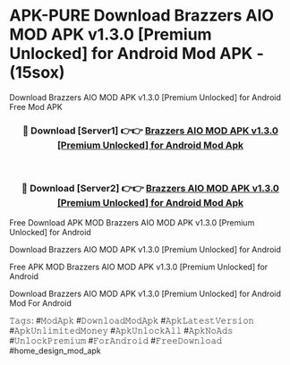# APK-PURE Download Brazzers AIO MOD APK v1.3.0 [Premium Unlocked] for Android Mod APK - (15sox)
Download Brazzers AIO MOD APK v1.3.0 [Premium Unlocked] for Android Free Mod APK

<div align="center">
<h3>🔴 Download [Server1] 👉👉 <a href="https://apk-comot.site?title=Brazzers_AIO_MOD_APK_v1.3.0_[Premium_Unlocked]_for_Android">Brazzers AIO MOD APK v1.3.0 [Premium Unlocked] for Android Mod Apk</a></h3><br>

<h3>🔴 Download [Server2] 👉👉 <a href="https://apk-comot.site?title=Brazzers_AIO_MOD_APK_v1.3.0_[Premium_Unlocked]_for_Android">Brazzers AIO MOD APK v1.3.0 [Premium Unlocked] for Android Mod Apk</a></h3>
</div>


Free Download APK MOD Brazzers AIO MOD APK v1.3.0 [Premium Unlocked] for Android

Download Brazzers AIO MOD APK v1.3.0 [Premium Unlocked] for Android 

Free APK MOD Brazzers AIO MOD APK v1.3.0 [Premium Unlocked] for Android 

Download Brazzers AIO MOD APK v1.3.0 [Premium Unlocked] for Android Mod For Android

𝚃𝚊𝚐𝚜: #𝙼𝚘𝚍𝙰𝚙𝚔 #𝙳𝚘𝚠𝚗𝚕𝚘𝚊𝚍𝙼𝚘𝚍𝙰𝚙𝚔 #𝙰𝚙𝚔𝙻𝚊𝚝𝚎𝚜𝚝𝚅𝚎𝚛𝚜𝚒𝚘𝚗 #𝙰𝚙𝚔𝚄𝚗𝚕𝚒𝚖𝚒𝚝𝚎𝚍𝙼𝚘𝚗𝚎𝚢 #𝙰𝚙𝚔𝚄𝚗𝚕𝚘𝚌𝚔𝙰𝚕𝚕 #𝙰𝚙𝚔𝙽𝚘𝙰𝚍𝚜 #𝚄𝚗𝚕𝚘𝚌𝚔𝙿𝚛𝚎𝚖𝚒𝚞𝚖 #𝙵𝚘𝚛𝙰𝚗𝚍𝚛𝚘𝚒𝚍 #𝙵𝚛𝚎𝚎𝙳𝚘𝚠𝚗𝚕𝚘𝚊𝚍 #home_design_mod_apk